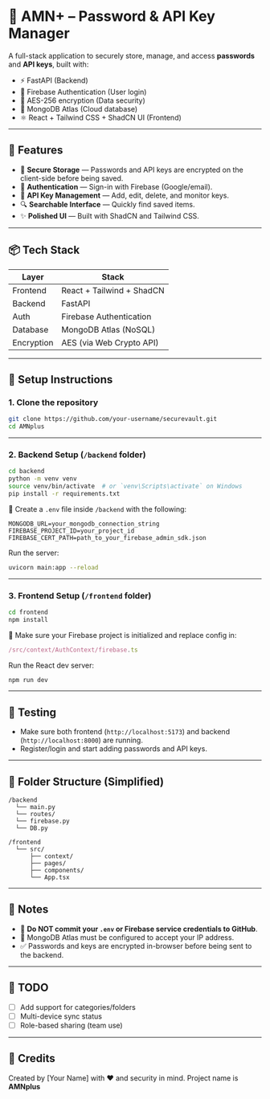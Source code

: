 # 🔐 AMN+ – Password & API Key Manager

A full-stack application to securely store, manage, and access **passwords** and **API keys**, built with:

- ⚡️ FastAPI (Backend)
- 🔐 Firebase Authentication (User login)
- 🧠 AES-256 encryption (Data security)
- 🧬 MongoDB Atlas (Cloud database)
- ⚛️ React + Tailwind CSS + ShadCN UI (Frontend)

---

## 🚀 Features

- 🔐 **Secure Storage** — Passwords and API keys are encrypted on the client-side before being saved.
- 🪪 **Authentication** — Sign-in with Firebase (Google/email).
- 🧩 **API Key Management** — Add, edit, delete, and monitor keys.
- 🔍 **Searchable Interface** — Quickly find saved items.
- ✨ **Polished UI** — Built with ShadCN and Tailwind CSS.

---

## 📦 Tech Stack

| Layer       | Stack                     |
|-------------|---------------------------|
| Frontend    | React + Tailwind + ShadCN |
| Backend     | FastAPI                   |
| Auth        | Firebase Authentication   |
| Database    | MongoDB Atlas (NoSQL)     |
| Encryption  | AES (via Web Crypto API)  |

---

## 🔧 Setup Instructions

### 1. Clone the repository

```bash
git clone https://github.com/your-username/securevault.git
cd AMNplus
```

---

### 2. Backend Setup (`/backend` folder)

```bash
cd backend
python -m venv venv
source venv/bin/activate  # or `venv\Scripts\activate` on Windows
pip install -r requirements.txt
```

📌 Create a `.env` file inside `/backend` with the following:

```env
MONGODB_URL=your_mongodb_connection_string
FIREBASE_PROJECT_ID=your_project_id
FIREBASE_CERT_PATH=path_to_your_firebase_admin_sdk.json
```

Run the server:

```bash
uvicorn main:app --reload
```

---

### 3. Frontend Setup (`/frontend` folder)

```bash
cd frontend
npm install
```

📌 Make sure your Firebase project is initialized and replace config in:

```ts
/src/context/AuthContext/firebase.ts
```

Run the React dev server:

```bash
npm run dev
```

---

## 🧪 Testing

- Make sure both frontend (`http://localhost:5173`) and backend (`http://localhost:8000`) are running.
- Register/login and start adding passwords and API keys.

---

## 📁 Folder Structure (Simplified)

```
/backend
  └── main.py
  └── routes/
  └── firebase.py
  └── DB.py

/frontend
  └── src/
      ├── context/
      ├── pages/
      ├── components/
      └── App.tsx
```

---

## 📝 Notes

- 🔐 **Do NOT commit your `.env` or Firebase service credentials to GitHub**.
- 💾 MongoDB Atlas must be configured to accept your IP address.
- ✅ Passwords and keys are encrypted in-browser before being sent to the backend.

---

## 📌 TODO

- [ ] Add support for categories/folders
- [ ] Multi-device sync status
- [ ] Role-based sharing (team use)

---

## 💙 Credits

Created by [Your Name] with ❤️ and security in mind. Project name is **AMNplus**